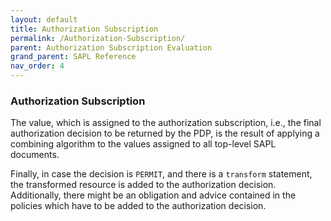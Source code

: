 ```yaml
---
layout: default
title: Authorization Subscription
permalink: /Authorization-Subscription/
parent: Authorization Subscription Evaluation
grand_parent: SAPL Reference
nav_order: 4
---
```


### Authorization Subscription

The value, which is assigned to the authorization subscription, i.e., the final authorization decision to be returned by the PDP, is the result of applying a combining algorithm to the values assigned to all top-level SAPL documents.

Finally, in case the decision is `PERMIT`, and there is a `transform` statement, the transformed resource is added to the authorization decision. Additionally, there might be an obligation and advice contained in the policies which have to be added to the authorization decision.